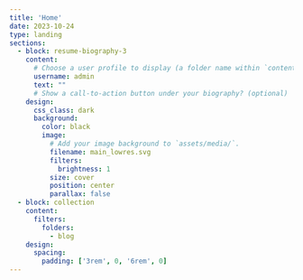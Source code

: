 ```yaml
---
title: 'Home'
date: 2023-10-24
type: landing
sections:
  - block: resume-biography-3
    content:
      # Choose a user profile to display (a folder name within `content/authors/`)
      username: admin
      text: ""
      # Show a call-to-action button under your biography? (optional)
    design:
      css_class: dark
      background:
        color: black
        image:
          # Add your image background to `assets/media/`.
          filename: main_lowres.svg
          filters:
            brightness: 1
          size: cover
          position: center
          parallax: false
  - block: collection
    content:
      filters:
        folders:
          - blog
    design:
      spacing:
        padding: ['3rem', 0, '6rem', 0]
---
```

